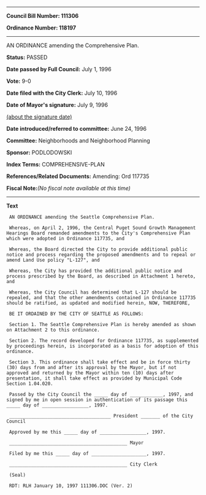 

********

**Council Bill Number: 111306**
   
**Ordinance Number: 118197**
********

 AN ORDINANCE amending the Comprehensive Plan.

**Status:** PASSED
   
**Date passed by Full Council:** July 1, 1996
   
**Vote:** 9-0
   
**Date filed with the City Clerk:** July 10, 1996
   
**Date of Mayor's signature:** July 9, 1996
   
[(about the signature date)](/~public/approvaldate.htm)
   
   
   
**Date introduced/referred to committee:** June 24, 1996
   
**Committee:** Neighborhoods and Neighborhood Planning
   
**Sponsor:** PODLODOWSKI
   
   
**Index Terms:** COMPREHENSIVE-PLAN

**References/Related Documents:** Amending: Ord 117735

**Fiscal Note:**_(No fiscal note available at this time)_

********

**Text**
   
```
 AN ORDINANCE amending the Seattle Comprehensive Plan.

 Whereas, on April 2, 1996, the Central Puget Sound Growth Management Hearings Board remanded amendments to the City's Comprehensive Plan which were adopted in Ordinance 117735, and

 Whereas, the Board directed the City to provide additional public notice and process regarding the proposed amendments and to repeal or amend Land Use policy "L-127", and

 Whereas, the City has provided the additional public notice and process prescribed by the Board, as described in Attachment 1 hereto, and

 Whereas, the City Council has determined that L-127 should be repealed, and that the other amendments contained in Ordinance 117735 should be ratified, as updated and modified herein, NOW, THEREFORE,

 BE IT ORDAINED BY THE CITY OF SEATTLE AS FOLLOWS:

 Section 1. The Seattle Comprehensive Plan is hereby amended as shown on Attachment 2 to this ordinance.

 Section 2. The record developed for Ordinance 117735, as supplemented by proceedings herein, is incorporated as a basis for adoption of this ordinance.

 Section 3. This ordinance shall take effect and be in force thirty (30) days from and after its approval by the Mayor, but if not approved and returned by the Mayor within ten (10) days after presentation, it shall take effect as provided by Municipal Code Section 1.04.020.

 Passed by the City Council the _____ day of ____________, 1997, and signed by me in open session in authentication of its passage this _____ day of _________________, 1997.

 _____________________________________ President _______ of the City Council

 Approved by me this _____ day of _________________, 1997.

 ___________________________________________ Mayor

 Filed by me this _____ day of ____________________, 1997.

 ___________________________________________ City Clerk

 (Seal)

 RDT: RLH January 10, 1997 111306.DOC (Ver. 2)

```
